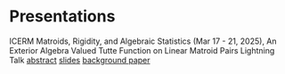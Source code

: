 # Presentations

ICERM Matroids, Rigidity, and Algebraic Statistics (Mar 17 - 21, 2025), An Exterior Algebra Valued Tutte Function on Linear Matroid Pairs Lightning Talk
[abstract](abstractBrown2025.pdf) [slides](ChaikenLightningBrown2025.pdf)
[background paper](https://arxiv.org/abs/math/0605707)



